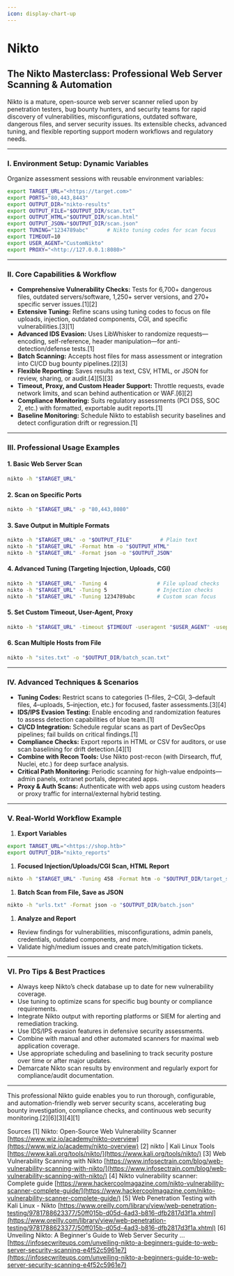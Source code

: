 ```yaml
---
icon: display-chart-up
---
```


# Nikto

## The Nikto Masterclass: Professional Web Server Scanning & Automation

Nikto is a mature, open-source web server scanner relied upon by penetration testers, bug bounty hunters, and security teams for rapid discovery of vulnerabilities, misconfigurations, outdated software, dangerous files, and server security issues. Its extensible checks, advanced tuning, and flexible reporting support modern workflows and regulatory needs.

***

### I. Environment Setup: Dynamic Variables

Organize assessment sessions with reusable environment variables:

```bash
export TARGET_URL="<https://target.com>"
export PORTS="80,443,8443"
export OUTPUT_DIR="nikto-results"
export OUTPUT_FILE="$OUTPUT_DIR/scan.txt"
export OUTPUT_HTML="$OUTPUT_DIR/scan.html"
export OUTPUT_JSON="$OUTPUT_DIR/scan.json"
export TUNING="1234789abc"      # Nikto tuning codes for scan focus
export TIMEOUT=10
export USER_AGENT="CustomNikto"
export PROXY="<http://127.0.0.1:8080>"

```

***

### II. Core Capabilities & Workflow

* **Comprehensive Vulnerability Checks:** Tests for 6,700+ dangerous files, outdated servers/software, 1,250+ server versions, and 270+ specific server issues.\[1]\[2]
* **Extensive Tuning:** Refine scans using tuning codes to focus on file uploads, injection, outdated components, CGI, and specific vulnerabilities.\[3]\[1]
* **Advanced IDS Evasion:** Uses LibWhisker to randomize requests—encoding, self-reference, header manipulation—for anti-detection/defense tests.\[1]
* **Batch Scanning:** Accepts host files for mass assessment or integration into CI/CD bug bounty pipelines.\[2]\[3]
* **Flexible Reporting:** Saves results as text, CSV, HTML, or JSON for review, sharing, or audit.\[4]\[5]\[3]
* **Timeout, Proxy, and Custom Header Support:** Throttle requests, evade network limits, and scan behind authentication or WAF.\[6]\[2]
* **Compliance Monitoring:** Suits regulatory assessments (PCI DSS, SOC 2, etc.) with formatted, exportable audit reports.\[1]
* **Baseline Monitoring:** Schedule Nikto to establish security baselines and detect configuration drift or regression.\[1]

***

### III. Professional Usage Examples

#### 1. Basic Web Server Scan

```bash
nikto -h "$TARGET_URL"

```

#### 2. Scan on Specific Ports

```bash
nikto -h "$TARGET_URL" -p "80,443,8080"

```

#### 3. Save Output in Multiple Formats

```bash
nikto -h "$TARGET_URL" -o "$OUTPUT_FILE"         # Plain text
nikto -h "$TARGET_URL" -Format htm -o "$OUTPUT_HTML"
nikto -h "$TARGET_URL" -Format json -o "$OUTPUT_JSON"

```

#### 4. Advanced Tuning (Targeting Injection, Uploads, CGI)

```bash
nikto -h "$TARGET_URL" -Tuning 4                # File upload checks
nikto -h "$TARGET_URL" -Tuning 5                # Injection checks
nikto -h "$TARGET_URL" -Tuning 1234789abc       # Custom scan focus

```

#### 5. Set Custom Timeout, User-Agent, Proxy

```bash
nikto -h "$TARGET_URL" -timeout $TIMEOUT -useragent "$USER_AGENT" -useproxy "$PROXY"

```

#### 6. Scan Multiple Hosts from File

```bash
nikto -h "sites.txt" -o "$OUTPUT_DIR/batch_scan.txt"

```

***

### IV. Advanced Techniques & Scenarios

* **Tuning Codes:** Restrict scans to categories (1–files, 2–CGI, 3–default files, 4–uploads, 5–injection, etc.) for focused, faster assessments.\[3]\[4]
* **IDS/IPS Evasion Testing:** Enable encoding and randomization features to assess detection capabilities of blue team.\[1]
* **CI/CD Integration:** Schedule regular scans as part of DevSecOps pipelines; fail builds on critical findings.\[1]
* **Compliance Checks:** Export reports in HTML or CSV for auditors, or use scan baselining for drift detection.\[4]\[1]
* **Combine with Recon Tools:** Use Nikto post-recon (with Dirsearch, ffuf, Nuclei, etc.) for deep surface analysis.
* **Critical Path Monitoring:** Periodic scanning for high-value endpoints—admin panels, extranet portals, deprecated apps.
* **Proxy & Auth Scans:** Authenticate with web apps using custom headers or proxy traffic for internal/external hybrid testing.

***

### V. Real-World Workflow Example

1. **Export Variables**

```bash
export TARGET_URL="<https://shop.htb>"
export OUTPUT_DIR="nikto_reports"

```

1. **Focused Injection/Uploads/CGI Scan, HTML Report**

```bash
nikto -h "$TARGET_URL" -Tuning 458 -Format htm -o "$OUTPUT_DIR/target_scan.html"

```

1. **Batch Scan from File, Save as JSON**

```bash
nikto -h "urls.txt" -Format json -o "$OUTPUT_DIR/batch.json"

```

1. **Analyze and Report**

* Review findings for vulnerabilities, misconfigurations, admin panels, credentials, outdated components, and more.
* Validate high/medium issues and create patch/mitigation tickets.

***

### VI. Pro Tips & Best Practices

* Always keep Nikto’s check database up to date for new vulnerability coverage.
* Use tuning to optimize scans for specific bug bounty or compliance requirements.
* Integrate Nikto output with reporting platforms or SIEM for alerting and remediation tracking.
* Use IDS/IPS evasion features in defensive security assessments.
* Combine with manual and other automated scanners for maximal web application coverage.
* Use appropriate scheduling and baselining to track security posture over time or after major updates.
* Demarcate Nikto scan results by environment and regularly export for compliance/audit documentation.

***

This professional Nikto guide enables you to run thorough, configurable, and automation-friendly web server security scans, accelerating bug bounty investigation, compliance checks, and continuous web security monitoring.\[2]\[6]\[3]\[4]\[1]

Sources \[1] Nikto: Open-Source Web Vulnerability Scanner [https://www.wiz.io/academy/nikto-overview](https://www.wiz.io/academy/nikto-overview) \[2] nikto | Kali Linux Tools [https://www.kali.org/tools/nikto/](https://www.kali.org/tools/nikto/) \[3] Web Vulnerability Scanning with Nikto [https://www.infosectrain.com/blog/web-vulnerability-scanning-with-nikto/](https://www.infosectrain.com/blog/web-vulnerability-scanning-with-nikto/) \[4] Nikto vulnerability scanner: Complete guide [https://www.hackercoolmagazine.com/nikto-vulnerability-scanner-complete-guide/](https://www.hackercoolmagazine.com/nikto-vulnerability-scanner-complete-guide/) \[5] Web Penetration Testing with Kali Linux - Nikto [https://www.oreilly.com/library/view/web-penetration-testing/9781788623377/50ff015b-d05d-4ad3-b816-dfb2817d3f1a.xhtml](https://www.oreilly.com/library/view/web-penetration-testing/9781788623377/50ff015b-d05d-4ad3-b816-dfb2817d3f1a.xhtml) \[6] Unveiling Nikto: A Beginner's Guide to Web Server Security ... [https://infosecwriteups.com/unveiling-nikto-a-beginners-guide-to-web-server-security-scanning-e4f52c5961e7](https://infosecwriteups.com/unveiling-nikto-a-beginners-guide-to-web-server-security-scanning-e4f52c5961e7)
